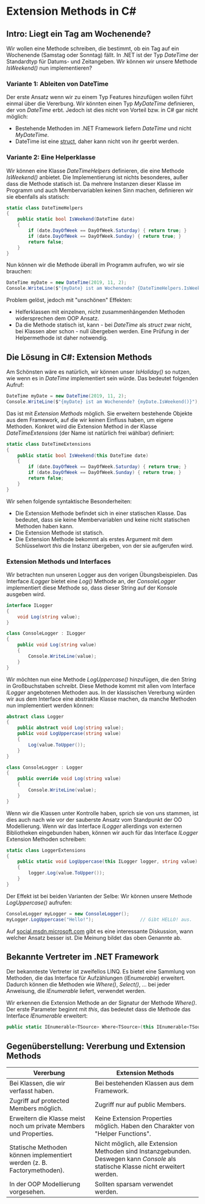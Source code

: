 # Extension Methods in C#
## Intro: Liegt ein Tag am Wochenende?
Wir wollen eine Methode schreiben, die bestimmt, ob ein Tag auf ein Wochenende (Samstag oder Sonntag) fällt.
In .NET ist der Typ *DateTime* der Standardtyp für Datums- und Zeitangeben. Wir können wir unsere Methode
*IsWeekend()* nun implementieren?

### Variante 1: Ableiten von DateTime
Der erste Ansatz wenn wir zu einem Typ Features hinzufügen wollen führt einmal über die Vererbung. 
Wir könnten einen Typ *MyDateTime* definieren, der von *DateTime* erbt. Jedoch ist dies nicht von Vorteil
bzw. in C# gar nicht möglich:
- Bestehende Methoden im .NET Framework liefern *DateTime* und nicht *MyDateTime*.
- DateTime ist eine [struct](https://docs.microsoft.com/en-us/dotnet/csharp/programming-guide/classes-and-structs/structs),
  daher kann nicht von ihr geerbt werden.

### Variante 2: Eine Helperklasse
Wir können eine Klasse *DateTimeHelpers* definieren, die eine Methode *IsWeekend()* anbietet. Die 
Implementierung ist nichts besonderes, außer dass die Methode statisch ist. Da mehrere Instanzen dieser
Klasse im Programm und auch Membervariablen keinen Sinn machen, definieren wir 
sie ebenfalls als statisch:
```c#
static class DateTimeHelpers
{
    public static bool IsWeekend(DateTime date)
    {
        if (date.DayOfWeek == DayOfWeek.Saturday) { return true; }
        if (date.DayOfWeek == DayOfWeek.Sunday) { return true; }
        return false;
    }
}
```

Nun können wir die Methode überall im Programm aufrufen, wo wir sie brauchen:
```c#
DateTime myDate = new DateTime(2019, 11, 2);
Console.WriteLine($"{myDate} ist am Wochenende? {DateTimeHelpers.IsWeekend(myDate)}");
```

Problem gelöst, jedoch mit "unschönen" Effekten:
- Helferklassen mit einzelnen, nicht zusammenhängenden Methoden widersprechen dem OOP Ansatz.
- Da die Methode statisch ist, kann - bei *DateTime* als *struct* zwar nicht, bei Klassen aber schon - null
  übergeben werden. Eine Prüfung in der Helpermethode ist daher notwendig.

## Die Lösung in C#: Extension Methods
Am Schönsten wäre es natürlich, wir können unser *IsHoliday()* so nutzen, wie wenn es in *DateTime* 
implementiert sein würde. Das bedeutet folgenden Aufruf:
```c#
DateTime myDate = new DateTime(2019, 11, 2);
Console.WriteLine($"{myDate} ist am Wochenende? {myDate.IsWeekend()}");
```

Das ist mit *Extension Methods* möglich. Sie erweitern bestehende Objekte aus dem Framework, auf die
wir keinen Einfluss haben, um eigene Methoden. Konkret wird die Extension Method in der Klasse 
*DateTimeExtensions* (der Name ist natürlich frei wählbar) definiert:
```c#
static class DateTimeExtensions
{
    public static bool IsWeekend(this DateTime date)
    {
        if (date.DayOfWeek == DayOfWeek.Saturday) { return true; }
        if (date.DayOfWeek == DayOfWeek.Sunday) { return true; }
        return false;
    }
}
```

Wir sehen folgende syntaktische Besonderheiten:
- Die Extension Methode befindet sich in einer statischen Klasse. Das bedeutet, dass sie keine 
  Membervariablen und keine nicht statischen Methoden haben kann.
- Die Extension Methode ist statisch.
- Die Extension Methode bekommt als erstes Argument mit dem Schlüsselwort *this* die Instanz übergeben,
  von der sie aufgerufen wird.

### Extension Methods und Interfaces
Wir betrachten nun unseren Logger aus den vorigen Übungsbeispielen. Das Interface *ILogger* bietet eine
*Log()* Methode an, der *ConsoleLogger* implementiert diese Methode so, dass dieser String auf der Konsole
ausgeben wird.
```c#
interface ILogger
{
    void Log(string value);
}

class ConsoleLogger : ILogger
{
    public void Log(string value)
    {
        Console.WriteLine(value);
    }
}
```

Wir möchten nun eine Methode *LogUppercase()* hinzufügen, die den String in Großbuchstaben schreibt.
Diese Methode kommt mit allen vom Interface *ILogger* angebotenen Methoden aus. In der klassischen
Vererbung würden wir aus dem Interface eine abstrakte Klasse machen, da manche Methoden nun implementiert
werden können:
```c#
abstract class Logger
{
    public abstract void Log(string value);
    public void LogUppercase(string value)
    {
        Log(value.ToUpper());
    }
}

class ConsoleLogger : Logger
{
    public override void Log(string value)
    {
        Console.WriteLine(value);
    }
}    
```

Wenn wir die Klassen unter Kontrolle haben, sprich sie von uns stammen, ist dies auch nach wie vor
der sauberste Ansatz vom Standpunkt der OO Modellierung. Wenn wir das Interface *ILogger* allerdings
von externen Bibliotheken eingebunden haben, können wir auch für das Interface *ILogger* Extension 
Methoden schreiben:
```c#
static class LoggerExtensions
{
    public static void LogUppercase(this ILogger logger, string value)
    {
        logger.Log(value.ToUpper());
    }
}
```

Der Effekt ist bei beiden Varianten der Selbe: Wir können unsere Methode *LogUppercase()* aufrufen:
```c#
ConsoleLogger myLogger = new ConsoleLogger();
myLogger.LogUppercase("Hello!");                 // Gibt HELLO! aus.
```

Auf [social.msdn.microsoft.com](https://social.msdn.microsoft.com/Forums/vstudio/en-US/d5603465-04fe-4941-915d-4d940e73fc37/when-to-use-abstract-classes-instead-of-interfaces-with-extension-methods-in-c?forum=csharpgeneral)
gibt es eine interessante Diskussion, wann welcher Ansatz besser ist. Die Meinung bildet das oben 
Genannte ab.

## Bekannte Vertreter im .NET Framework
Der bekannteste Vertreter ist zweifellos LINQ. Es bietet eine Sammlung von Methoden, die das Interface
für Aufzählungen (*IEnumerable*) erweitert. Dadurch können die Methoden wie *Where()*, *Select()*, ...
bei jeder Anweisung, die *IEnumerable* liefert, verwendet werden.

Wir erkennen die Extension Methode an der Signatur der Methode *Where()*. Der erste Parameter beginnt
mit *this*, das bedeutet dass die Methode das Interface *IEnumerable* erweitert:
```c#
public static IEnumerable<TSource> Where<TSource>(this IEnumerable<TSource> source, Func<TSource, bool> predicate);
```

## Gegenüberstellung: Vererbung und Extension Methods

| Vererbung | Extension Methods |
| --------- | ----------------- |
| Bei Klassen, die wir verfasst haben. | Bei bestehenden Klassen aus dem Framework. |
| Zugriff auf protected Members möglich. | Zugriff nur auf public Members. |
| Erweitern die Klasse meist noch um private Members und Properties.      | Keine Extension Properties möglich. Haben den Charakter von "Helper Functions". |
| Statische Methoden können implementiert werden (z. B. Factorymethoden). | Nicht möglich, alle Extension Methoden sind Instanzgebunden. Deswegen kann *Console* als statische Klasse nicht erweitert werden. |
| In der OOP Modellierung vorgesehen.                                     | Sollten sparsam verwendet werden.